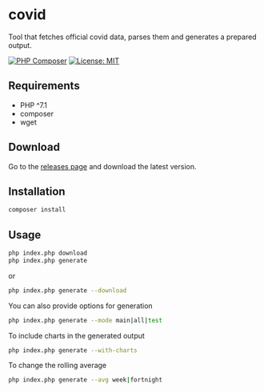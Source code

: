 # covid

Tool that fetches official covid data, parses them and generates a prepared output. 

[![PHP Composer](https://github.com/malcolmamal/covid/workflows/PHP%20Composer/badge.svg)](https://github.com/malcolmamal/covid/actions) [![License: MIT](https://img.shields.io/badge/License-MIT-yellow.svg)](https://opensource.org/licenses/MIT)


## Requirements

- PHP ^7.1
- composer
- wget

## Download

Go to the [releases page](https://github.com/malcolmamal/covid/releases) and download the latest version.

## Installation

```bash
composer install
```

## Usage

```bash
php index.php download
php index.php generate
```

or

```bash
php index.php generate --download
```

You can also provide options for generation

```bash
php index.php generate --mode main|all|test
```

To include charts in the generated output

```bash
php index.php generate --with-charts
```

To change the rolling average

```bash
php index.php generate --avg week|fortnight
```

